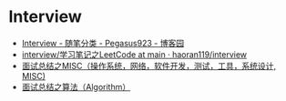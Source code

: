 # Interview

* [Interview - 随笔分类 - Pegasus923 - 博客园](http://www.cnblogs.com/pegasus923/category/263902.html)
* [interview/学习笔记之LeetCode at main · haoran119/interview](https://github.com/haoran119/interview/tree/main/%E5%AD%A6%E4%B9%A0%E7%AC%94%E8%AE%B0%E4%B9%8BLeetCode)
* [面试总结之MISC（操作系统，网络，软件开发，测试，工具，系统设计, MISC)](https://github.com/haoran119/interview/tree/main/%E9%9D%A2%E8%AF%95%E6%80%BB%E7%BB%93%E4%B9%8BMISC%EF%BC%88%E6%93%8D%E4%BD%9C%E7%B3%BB%E7%BB%9F%EF%BC%8C%E7%BD%91%E7%BB%9C%EF%BC%8C%E8%BD%AF%E4%BB%B6%E5%BC%80%E5%8F%91%EF%BC%8C%E6%B5%8B%E8%AF%95%EF%BC%8C%E5%B7%A5%E5%85%B7%EF%BC%8C%E7%B3%BB%E7%BB%9F%E8%AE%BE%E8%AE%A1%2C%20MISC\))
* [面试总结之算法（Algorithm）](https://github.com/haoran119/interview/tree/main/%E9%9D%A2%E8%AF%95%E6%80%BB%E7%BB%93%E4%B9%8B%E7%AE%97%E6%B3%95%EF%BC%88Algorithm%EF%BC%89)

